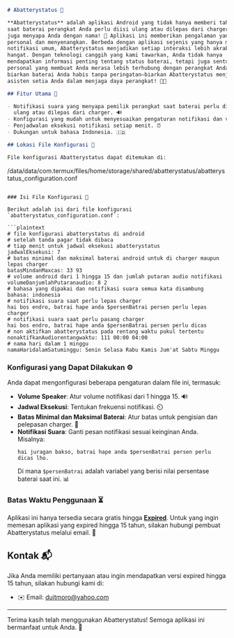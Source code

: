 ```markdown
# Abatterystatus 🚀

**Abatterystatus** adalah aplikasi Android yang tidak hanya memberi tahu Anda 
saat baterai perangkat Anda perlu diisi ulang atau dilepas dari charger, tetapi 
juga menyapa Anda dengan nama! 🎉 Aplikasi ini memberikan pengalaman yang lebih 
personal dan menyenangkan. Berbeda dengan aplikasi sejenis yang hanya memberikan 
notifikasi umum, Abatterystatus menjadikan setiap interaksi lebih akrab dan 
hangat. Dengan teknologi canggih yang kami tawarkan, Anda tidak hanya 
mendapatkan informasi penting tentang status baterai, tetapi juga sentuhan 
personal yang membuat Anda merasa lebih terhubung dengan perangkat Anda. Jangan 
biarkan baterai Anda habis tanpa peringatan—biarkan Abatterystatus menjadi 
asisten setia Anda dalam menjaga daya perangkat! 🔋✨

## Fitur Utama 🌟

- Notifikasi suara yang menyapa pemilik perangkat saat baterai perlu diisi
  ulang atau dilepas dari charger. 🔊
- Konfigurasi yang mudah untuk menyesuaikan pengaturan notifikasi dan volume. ⚙️
- Penjadwalan eksekusi notifikasi setiap menit. ⏰
- Dukungan untuk bahasa Indonesia. 🇮🇩

## Lokasi File Konfigurasi 📁

File konfigurasi Abatterystatus dapat ditemukan di:
```
/data/data/com.termux/files/home/storage/shared/abatterystatus/abatterystatus_configuration.conf
```

### Isi File Konfigurasi 📝

Berikut adalah isi dari file konfigurasi `abatterystatus_configuration.conf`:

```plaintext
# file konfigurasi abatterystatus di android
# setelah tanda pagar tidak dibaca
# tiap menit untuk jadwal eksekusi abatterystatus
jadwalEksekusi: 7
# batas minimal dan maksimal baterai android untuk di charger maupun lepas charger
batasMindanMaxcas: 33 93
# volume android dari 1 hingga 15 dan jumlah putaran audio notifikasi
volumeDanjumlahPutaranaudio: 8 2
# bahasa yang dipakai dan notifikasi suara semua kata disambung
bahasa: indonesia
# notifikasi suara saat perlu lepas charger
hai bos endro, batrai hape anda $persenBatrai persen perlu lepas charger
# notifikasi suara saat perlu pasang charger
hai bos endro, batrai hape anda $persenBatrai persen perlu dicas
# non aktifkan abatterystatus pada rentang waktu pukul tertentu
nonaktifkanAudiorentangwaktu: 111 00:00 04:00
# nama hari dalam 1 minggu
namaHaridalamSatuminggu: Senin Selasa Rabu Kamis Jum'at Sabtu Minggu
```

### Konfigurasi yang Dapat Dilakukan ⚙️

Anda dapat mengonfigurasi beberapa pengaturan dalam file ini, termasuk:

- **Volume Speaker**: Atur volume notifikasi dari 1 hingga 15. 🔊
- **Jadwal Eksekusi**: Tentukan frekuensi notifikasi. ⏲️
- **Batas Minimal dan Maksimal Baterai**: Atur batas untuk pengisian dan pelepasan charger. 🔋
- **Notifikasi Suara**: Ganti pesan notifikasi sesuai keinginan Anda. Misalnya:
  ```
  hai juragan bakso, batrai hape anda $persenBatrai persen perlu dicas lho.
  ```
  Di mana `$persenBatrai` adalah variabel yang berisi nilai persentase baterai saat ini. 📊

### Batas Waktu Penggunaan ⏳

Aplikasi ini hanya tersedia secara gratis hingga **[Expired](kadaluwarsa.txt)**. 
Untuk yang ingin memesan aplikasi yang expired hingga 15 tahun, silakan hubungi 
pembuat Abatterystatus melalui email. 📧

## Kontak 📬

Jika Anda memiliki pertanyaan atau ingin mendapatkan versi expired hingga 15 
tahun, silakan hubungi kami di:
- ✉️ Email: [duitmoro@yahoo.com](mailto:duitmoro@yahoo.com)

---

Terima kasih telah menggunakan Abatterystatus! Semoga aplikasi ini bermanfaat 
untuk Anda. 🎉
```
